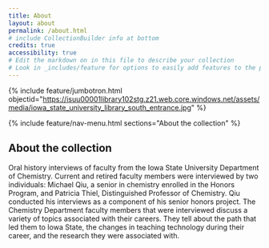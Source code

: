 ```yaml
---
title: About
layout: about
permalink: /about.html
# include CollectionBuilder info at bottom
credits: true
accessibility: true
# Edit the markdown on in this file to describe your collection
# Look in _includes/feature for options to easily add features to the page
---
```


{% include feature/jumbotron.html objectid="https://isuu00001library102stg.z21.web.core.windows.net/assets/media/iowa_state_university_library_south_entrance.jpg" %} 

{% include feature/nav-menu.html sections="About the collection" %}

## About the collection

Oral history interviews of faculty from the Iowa State University Department of Chemistry. Current and retired faculty members were interviewed by two individuals: Michael Qiu, a senior in chemistry enrolled in the Honors Program, and Patricia Thiel, Distinguished Professor of Chemistry. Qiu conducted his interviews as a component of his senior honors project. The Chemistry Department faculty members that were interviewed discuss a variety of topics associated with their careers. They tell about the path that led them to Iowa State, the changes in teaching technology during their career, and the research they were associated with.
